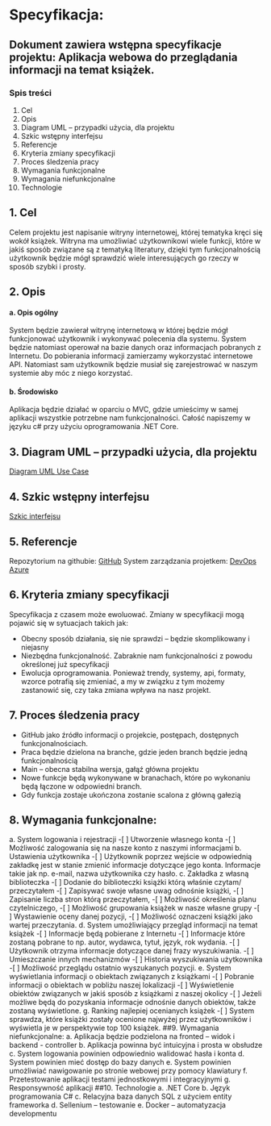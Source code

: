 # Specyfikacja:
## Dokument zawiera wstępna specyfikacje projektu: Aplikacja webowa do przeglądania informacji na temat książek.
### Spis treści
1.	Cel	
2.	Opis	
3.	Diagram UML – przypadki użycia, dla projektu	
4.	Szkic wstępny interfejsu	
5.	Referencje	
6.	Kryteria zmiany specyfikacji	
7.	Proces śledzenia pracy	
8.	Wymagania funkcjonalne	
9.	Wymagania niefunkcjonalne	
10.	Technologie	


## 1.	Cel
Celem projektu jest napisanie witryny internetowej, której tematyka kręci się wokół książek. Witryna ma umożliwiać użytkownikowi wiele funkcji, które w jakiś sposób związane są z tematyką literatury, dzięki tym funkcjonalnością użytkownik będzie mógł sprawdzić wiele interesujących go rzeczy w sposób szybki i prosty.
## 2.	Opis
#### a.	Opis ogólny
System będzie zawierał witrynę internetową w której będzie mógł funkcjonować użytkownik i wykonywać polecenia dla systemu. System będzie natomiast operował na bazie danych oraz informacjach pobranych z Internetu. Do pobierania informacji zamierzamy wykorzystać internetowe API.  Natomiast sam użytkownik będzie musiał się zarejestrować w naszym systemie aby móc z niego korzystać.
#### b.	Środowisko
Aplikacja będzie działać w oparciu o MVC, gdzie umieścimy w samej aplikacji wszystkie potrzebne nam funkcjonalności. Całość napiszemy w języku c# przy użyciu oprogramowania .NET Core.
## 3.	Diagram UML – przypadki użycia, dla projektu
[Diagram UML Use Case](/img/UseCaseDiagram.png)
## 4.	Szkic wstępny interfejsu
[Szkic interfejsu](/img/Szkic.png)
## 5.	Referencje
Repozytorium na githubie: [GitHub](https://github.com/MichealRG/WebApp-CheckInfoAboutBooks)
System zarządzania projetkem: [DevOps Azure](https://dev.azure.com/mk054433/Aplikacja%20webowa%20zbieraj%C4%85ca%20informacje%20o%20ksi%C4%85%C5%BCkach)
## 6.	Kryteria zmiany specyfikacji
Specyfikacja z czasem może ewoluować. Zmiany w specyfikacji mogą pojawić się w sytuacjach takich jak:
*	Obecny sposób działania, się nie sprawdzi – będzie skomplikowany i niejasny 
*	Niezbędna funkcjonalność. Zabraknie nam funkcjonalności z powodu określonej już specyfikacji
*	Ewolucja oprogramowania. Ponieważ trendy, systemy, api, formaty, wzorce potrafią się zmieniać, a my w związku z tym możemy zastanowić się, czy taka zmiana wpływa na nasz projekt.
## 7.	Proces śledzenia pracy
*	GitHub jako źródło informacji o projekcie, postępach, dostępnych funkcjonalnościach.
*	Praca będzie dzielona na branche, gdzie jeden branch będzie jedną funkcjonalnością
*	Main – obecna stabilna wersja, gałąź główna projektu
*	Nowe funkcje będą wykonywane w branachach, które po wykonaniu będą łączone w odpowiedni branch.
*	Gdy funkcja zostaje ukończona zostanie scalona z główną gałezią
## 8.	Wymagania funkcjonalne:
a.	System logowania i rejestracji 
	-[ ]	Utworzenie własnego konta
	-[ ]	Możliwość zalogowania się na nasze konto z naszymi informacjami
b.	Ustawienia użytkownika
	-[ ]	Użytkownik poprzez wejście w odpowiednią zakładkę jest w stanie zmienić informacje dotyczące jego konta. Informacje takie jak np. e-mail, nazwa użytkownika czy hasło.
c.	Zakładka z własną biblioteczka
	-[ ]	Dodanie do biblioteczki książki którą właśnie czytam/ przeczytałem
	-[ ]	Zapisywać swoje własne uwag odnośnie książki,
	-[ ]	Zapisanie liczba stron którą przeczytałem,
	-[ ]	Możliwość określenia planu czytelniczego,
	-[ ]	Możliwość grupowania książek w nasze własne grupy
	-[ ]	Wystawienie oceny danej pozycji,
	-[ ]	Możliwość oznaczeni książki jako wartej przeczytania.
d.	System umożliwiający przegląd informacji na temat książek
	-[ ]	Informacje będą pobierane z Internetu
	-[ ]	Informacje które zostaną pobrane to np. autor, wydawca, tytuł, język, rok wydania.
	-[ ]	Użytkownik otrzyma informacje dotyczące danej frazy wyszukiwania.
	-[ ]	Umieszczanie innych mechanizmów
	-[ ]	Historia wyszukiwania użytkownika
	-[ ]	Możliwość przeglądu ostatnio wyszukanych pozycji.
e.	System wyświetlania informacji o obiektach związanych z książkami 
	-[ ]	Pobranie informacji o obiektach w pobliżu naszej lokalizacji
	-[ ]	Wyświetlenie obiektów związanych w jakiś sposób z książkami z naszej okolicy
	-[ ]	Jeżeli możliwe będą do pozyskania informacje odnośnie danych obiektów, także zostaną wyświetlone.
g.	Ranking najlepiej ocenianych książek
	-[ ]	System sprawdza, które książki zostały ocenione najwyżej przez użytkowników i wyświetla je w perspektywie top 100 książek.
##9.	Wymagania niefunkcjonalne:
a.	Aplikacja będzie podzielona na fronted – widok i backend - controller
b.	Aplikacja powinna być intuicyjna i prosta w obsłudze
c.	System logowania powinien odpowiednio walidować hasła i konta
d.	System powinien mieć dostęp do bazy danych 
e.	System powinien umożliwiać nawigowanie po stronie webowej przy pomocy klawiatury
f.	Przetestowanie aplikacji testami jednostkowymi i integracyjnymi
g.	Responsywność aplikacji
##10.	Technologie
a.	.NET Core
b.	Język programowania C#
c.	Relacyjna baza danych SQL z użyciem entity frameworka
d.	Sellenium – testowanie
e.	Docker – automatyzacja developmentu



